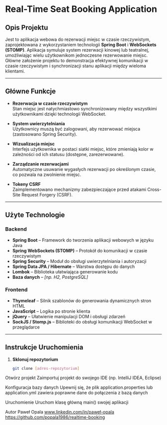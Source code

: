 # **Real-Time Seat Booking Application**

## **Opis Projektu**

Jest to aplikacja webowa do rezerwacji miejsc w czasie rzeczywistym, zaprojektowana z wykorzystaniem technologii **Spring Boot** i **WebSockets (STOMP)**. Aplikacja symuluje system rezerwacji kinowej lub teatralnej, umożliwiając wielu użytkownikom jednoczesne rezerwowanie miejsc. Główne założenie projektu to demonstracja efektywnej komunikacji w czasie rzeczywistym i synchronizacji stanu aplikacji między wieloma klientami.

---

## **Główne Funkcje**

- **Rezerwacja w czasie rzeczywistym**  
  Stan miejsc jest natychmiastowo synchronizowany między wszystkimi użytkownikami dzięki technologii WebSocket.

- **System uwierzytelniania**  
  Użytkownicy muszą być zalogowani, aby rezerwować miejsca (zastosowano Spring Security).

- **Wizualizacja miejsc**  
  Interfejs użytkownika w postaci siatki miejsc, które zmieniają kolor w zależności od ich statusu (dostępne, zarezerwowane).

- **Zarządzanie rezerwacjami**  
  Automatyczne usuwanie wygasłych rezerwacji po określonym czasie, co pozwala na zwolnienie miejsc.

- **Tokeny CSRF**  
  Zaimplementowano mechanizmy zabezpieczające przed atakami Cross-Site Request Forgery (CSRF).

---

## **Użyte Technologie**

### Backend

- **Spring Boot** – Framework do tworzenia aplikacji webowych w języku Java  
- **Spring WebSockets (STOMP)** – Protokół do komunikacji w czasie rzeczywistym  
- **Spring Security** – Moduł do obsługi uwierzytelniania i autoryzacji  
- **Spring Data JPA / Hibernate** – Warstwa dostępu do danych  
- **Lombok** – Biblioteka ułatwiająca generowanie kodu  
- **Baza danych** – _[np. H2, PostgreSQL]_  

### Frontend

- **Thymeleaf** – Silnik szablonów do generowania dynamicznych stron HTML  
- **JavaScript** – Logika po stronie klienta  
- **jQuery** – Ułatwienie manipulacji DOM i obsługi zdarzeń  
- **SockJS / Stomp.js** – Biblioteki do obsługi komunikacji WebSocket w przeglądarce  

---

## **Instrukcje Uruchomienia**

1. **Sklonuj repozytorium**  
   ```bash
   git clone [adres-repozytorium]
Otwórz projekt Zaimportuj projekt do swojego IDE (np. IntelliJ IDEA, Eclipse)

Konfiguracja bazy danych Upewnij się, że plik application.properties lub application.yml zawiera poprawne dane do połączenia z bazą danych

Uruchomienie Uruchom klasę główną main() swojej aplikacji

Autor
Paweł Opala
www.linkedin.com/in/paweł-opala
https://github.com/popala1986/realtime-booking

